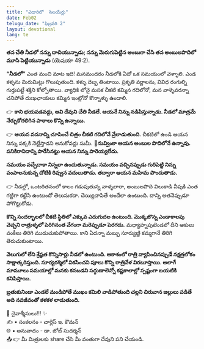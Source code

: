```yaml
---
title: "ఎడారిలో  సెలయేర్లు"
date: Feb02
telugu_date: "ఫిబ్రవరి 2"
layout: devotional
lang: te
---
```



**తన చేతి నీడలో నన్ను దాచియున్నాడు; నన్ను మెరుగుపెట్టిన అంబుగా చేసి తన అంబులపొదిలో మూసి పెట్టియున్నాడు** (యెషయా 49:2).

**“నీడలో”** ఎంత మంచి మాట ఇది! మనమందరం నీడలోకి ఏదో ఒక సమయంలో వెళ్ళాలి. ఎండ కళ్ళను మిరుమిట్లు గొలుపుతుంది. కళ్ళు దెబ్బ తింటాయి. ప్రకృతి వర్ణాలను, వివిధ రంగుల్ని గుర్తుపట్టే శక్తిని కోల్పోతాయి. వ్యాధికి లోనై మసక చీకటి కమ్మిన గదిలోనో, మన వాళ్ళెవరన్నా చనిపోతే దుఃఖఛాయలు కమ్మిన ఇంట్లోనో కొన్నాళ్ళు ఉండాలి.

👉 **కాని భయపడవద్దు, అవి దేవుని చేతి నీడలే. ఆయనే నిన్ను నడిపిస్తున్నాడు. నీడలో మాత్రమే నేర్చుకోగలిగిన పాఠాలు కొన్ని ఉన్నాయి.**

👉 **ఆయన వదనాన్ని చూపించే చిత్రం చీకటి గదిలోనే వ్రేలాడుతుంది.**
 చీకటిలో ఉండి ఆయన నిన్ను పక్కకి నెట్టేస్తాడని అనుకోవద్దు సుమీ. 
**📖నువ్వింకా ఆయన అంబుల పొదిలోనే ఉన్నావు. పనికిరానిదాన్ని పారేసినట్టు ఆయన నిన్ను పారెయ్యలేదు.**

**సమయం వచ్చేదాకా నిన్నలా ఉంచుతున్నాడు. సమయం వచ్చినప్పుడు గురిపెట్టి నిన్ను పంపాలనుకున్న చోటికి రివ్వున వదులుతాడు. తద్వారా ఆయన మహిమ పొందుతాడు.**

👉 నీడల్లో, ఒంటరితనంలో కాలం గడుపుతున్న వాళ్ళలారా, అంబులపొది విలుకాడి వీపుకి ఎంత గట్టిగా కట్టేసి ఉంటుందో తెలుసుకదా. చెయ్యిచాపితే అందేలా ఉంటుంది. దాన్ని అతనెప్పుడూ పోగొట్టుకోడు.

**కొన్ని సందర్భాలలో చీకటి స్థితిలో ఎక్కువ ఎదుగుదల ఉంటుంది. మొక్కజొన్న ఎండాకాలపు వెచ్చని రాత్రుళ్ళలో పెరిగినంత వేగంగా మరెప్పుడూ పెరగదు.** మధ్యాహ్నపుటెండలో దీని ఆకులు వంకీలు తిరిగి ముడుచుకుపోతాయి. కాని ఏదన్నా మబ్బు సూర్యుణ్ణి కమ్మగానే తిరిగి తెరుచుకుంటాయి. 

**వెలుగులో లేని శ్రేష్ఠత కొన్నిసార్లు నీడలో ఉంటుంది. ఆకాశంలో రాత్రి వ్యాపించినప్పుడే నక్షత్రలోకం సాక్షాత్కరిస్తుంది. సూర్యరశ్మిలో వికసించని పూలు కొన్ని రాత్రివేళ విరబూస్తాయి. అలాగే మామూలు సమయాల్లో మనకు కనబడని సద్గుణాలెన్నో కష్టకాలాల్లో స్పష్టంగా బయటికి కనిపిస్తాయి.**

**బ్రతుకునిండా ఎండలే మండిపోతే ముఖం కమిలి వాడిపోతుంది చల్లని చిరువాన జల్లులు పడితే అది నవజీవంతో కళకళ లాడుతుంది.**

<div class="blessing">🙏 <span class="bless-text">దైవాశ్శీసులు!!!</span> ✨</div>

<div class="credit">✍️ <span class="credit-text">▪ సంకలనం - చార్లెస్ ఇ. కౌమన్</span></div>
<div class="credit">🌐 <span class="credit-text">▪ అనువాదం - డా. జోబ్ సుదర్శన్</span></div>


<div class="share">📤 👉 <span class="share-text">మీ మిత్రులకు share చేసి మీ వంతుగా దేవుని పని చేయండి.</span></div>
